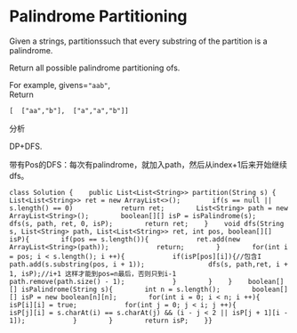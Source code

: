 # Palindrome Partitioning

Given a strings, partitionssuch that every substring of the partition is a palindrome.

Return all possible palindrome partitioning ofs.

For example, givens=`"aab"`,  
Return

```text
[  ["aa","b"],  ["a","a","b"]]
```

分析

DP+DFS.

带有Pos的DFS：每次有palindrome，就加入path，然后从index+1后来开始继续dfs。

```text
class Solution {    public List<List<String>> partition(String s) {        List<List<String>> ret = new ArrayList<>();        if(s == null || s.length() == 0)            return ret;        List<String> path = new ArrayList<String>();        boolean[][] isP = isPalindrome(s);                dfs(s, path, ret, 0, isP);        return ret;    }    void dfs(String s, List<String> path, List<List<String>> ret, int pos, boolean[][] isP){        if(pos == s.length()){            ret.add(new ArrayList<String>(path));            return;        }        for(int i = pos; i < s.length(); i ++){            if(isP[pos][i]){//包含I                path.add(s.substring(pos, i + 1));                dfs(s, path,ret, i + 1, isP);//i+1 这样才能到pos=n最后，否则只到i-1                path.remove(path.size() - 1);            }        }    }    boolean[][] isPalindrome(String s){        int n = s.length();        boolean[][] isP = new boolean[n][n];        for(int i = 0; i < n; i ++){            isP[i][i] = true;            for(int j = 0; j < i; j ++){                    isP[j][i] = s.charAt(i) == s.charAt(j) && (i - j < 2 || isP[j + 1][i - 1]);            }        }        return isP;    }}
```

